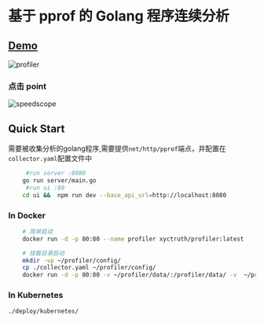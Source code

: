 # 基于 pprof 的 Golang 程序连续分析

## [Demo](https://profiling.jia-huang.com)

![profiler](https://xtruth.oss-cn-shenzhen.aliyuncs.com/5.png)
 
### 点击 point
![speedscope](https://xtruth.oss-cn-shenzhen.aliyuncs.com/6.png)


## Quick Start

需要被收集分析的golang程序,需要提供`net/http/pprof`端点，并配置在`collector.yaml`配置文件中

```bash
     #run server :8080
    go run server/main.go 
     #run ui :80
    cd ui &&  npm run dev --base_api_url=http://localhost:8080 
```

### In Docker
```bash
    # 简单启动
    docker run -d -p 80:80 --name profiler xyctruth/profiler:latest

    # 挂载目录启动
    mkdir -vp ~/profiler/config/
    cp ./collector.yaml ~/profiler/config/
    docker run -d -p 80:80 -v ~/profiler/data/:/profiler/data/ -v  ~/profiler/config/:/profiler/config/ --name profiler xyctruth/profiler:latest
```

### In Kubernetes
`./deploy/kubernetes/`